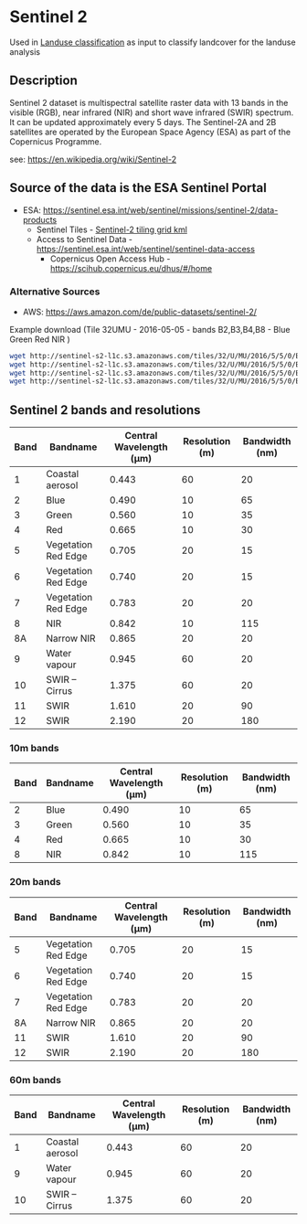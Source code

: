 # Sentinel 2

Used in [Landuse classification](../../../demos/landuse) as input to classify landcover for the landuse analysis

## Description

Sentinel 2 dataset is multispectral satellite raster data with 13 bands in the visible (RGB), near infrared (NIR) and
short wave infrared (SWIR) spectrum. It can be updated approximately every 5 days. The Sentinel-2A and 2B satellites are
operated by the European Space Agency (ESA) as part of the Copernicus Programme.

see: https://en.wikipedia.org/wiki/Sentinel-2

## Source of the data is the ESA Sentinel Portal

- ESA: https://sentinel.esa.int/web/sentinel/missions/sentinel-2/data-products
    - Sentinel Tiles - [Sentinel-2 tiling grid kml](https://sentinel.esa.int/documents/247904/1955685/S2A_OPER_GIP_TILPAR_MPC__20151209T095117_V20150622T000000_21000101T000000_B00.kml)
    - Access to Sentinel Data - https://sentinel.esa.int/web/sentinel/sentinel-data-access
        - Copernicus Open Access Hub - https://scihub.copernicus.eu/dhus/#/home

### Alternative Sources
- AWS: https://aws.amazon.com/de/public-datasets/sentinel-2/

Example download (Tile 32UMU - 2016-05-05 - bands B2,B3,B4,B8 - Blue Green Red NIR )
```bash
wget http://sentinel-s2-l1c.s3.amazonaws.com/tiles/32/U/MU/2016/5/5/0/B02.jp2
wget http://sentinel-s2-l1c.s3.amazonaws.com/tiles/32/U/MU/2016/5/5/0/B03.jp2
wget http://sentinel-s2-l1c.s3.amazonaws.com/tiles/32/U/MU/2016/5/5/0/B04.jp2
wget http://sentinel-s2-l1c.s3.amazonaws.com/tiles/32/U/MU/2016/5/5/0/B08.jp2
```

## Sentinel 2 bands and resolutions

| Band | Bandname             | Central Wavelength (µm) | Resolution (m) | Bandwidth (nm) |
|------|----------------------|-------------------------|----------------|----------------|
| 1    | Coastal aerosol      | 0.443                   | 60             | 20             |
| 2    | Blue                 | 0.490                   | 10             | 65             |
| 3    | Green                | 0.560                   | 10             | 35             |
| 4    | Red                  | 0.665                   | 10             | 30             |
| 5    | Vegetation Red Edge  | 0.705                   | 20             | 15             |
| 6    | Vegetation Red Edge  | 0.740                   | 20             | 15             |
| 7    | Vegetation Red Edge  | 0.783                   | 20             | 20             |
| 8    | NIR                  | 0.842                   | 10             | 115            |
| 8A   | Narrow NIR           | 0.865                   | 20             | 20             |
| 9    | Water vapour         | 0.945                   | 60             | 20             |
| 10   | SWIR – Cirrus        | 1.375                   | 60             | 20             |
| 11   | SWIR                 | 1.610                   | 20             | 90             |
| 12   | SWIR                 | 2.190                   | 20             | 180            |

### 10m bands

| Band | Bandname             | Central Wavelength (µm) | Resolution (m) | Bandwidth (nm) |
|------|----------------------|-------------------------|----------------|----------------|
| 2    | Blue                 | 0.490                   | 10             | 65             |
| 3    | Green                | 0.560                   | 10             | 35             |
| 4    | Red                  | 0.665                   | 10             | 30             |
| 8    | NIR                  | 0.842                   | 10             | 115            |

### 20m bands

| Band | Bandname             | Central Wavelength (µm) | Resolution (m) | Bandwidth (nm) |
|------|----------------------|-------------------------|----------------|----------------|
| 5    | Vegetation Red Edge  | 0.705                   | 20             | 15             |
| 6    | Vegetation Red Edge  | 0.740                   | 20             | 15             |
| 7    | Vegetation Red Edge  | 0.783                   | 20             | 20             |
| 8A   | Narrow NIR           | 0.865                   | 20             | 20             |
| 11   | SWIR                 | 1.610                   | 20             | 90             |
| 12   | SWIR                 | 2.190                   | 20             | 180            |

### 60m bands

| Band | Bandname             | Central Wavelength (µm) | Resolution (m) | Bandwidth (nm) |
|------|----------------------|-------------------------|----------------|----------------|
| 1    | Coastal aerosol      | 0.443                   | 60             | 20             |
| 9    | Water vapour         | 0.945                   | 60             | 20             |
| 10   | SWIR – Cirrus        | 1.375                   | 60             | 20             |

